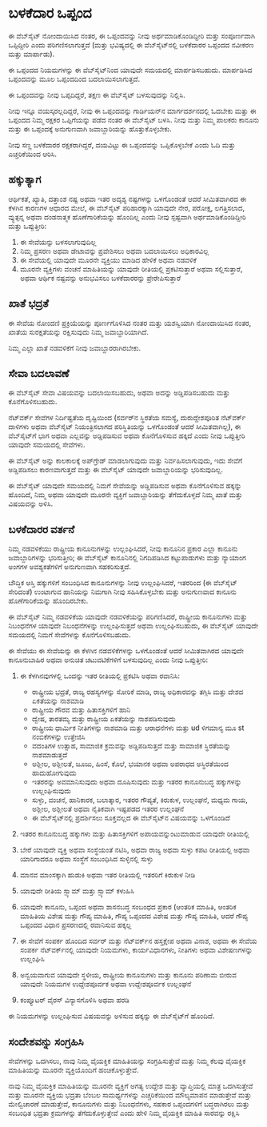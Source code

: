 # ಬಳಕೆದಾರ ಒಪ್ಪಂದ

ಈ ವೆಬ್‌ಸೈಟ್ ನೋಂದಾಯಿಸಿದ ನಂತರ, ಈ ಒಪ್ಪಂದವನ್ನು ನೀವು ಅರ್ಥಮಾಡಿಕೊಂಡಿದ್ದೀರಿ ಮತ್ತು ಸಂಪೂರ್ಣವಾಗಿ ಒಪ್ಪಿದ್ದೀರಿ ಎಂದು ಪರಿಗಣಿಸಲಾಗುತ್ತದೆ (ಮತ್ತು ಭವಿಷ್ಯದಲ್ಲಿ ಈ ವೆಬ್‌ಸೈಟ್‌ನಲ್ಲಿ ಬಳಕೆದಾರರ ಒಪ್ಪಂದದ ನವೀಕರಣ ಮತ್ತು ಮಾರ್ಪಾಡು).

ಈ ಒಪ್ಪಂದದ ನಿಯಮಗಳನ್ನು ಈ ವೆಬ್‌ಸೈಟ್‌ನಿಂದ ಯಾವುದೇ ಸಮಯದಲ್ಲಿ ಮಾರ್ಪಡಿಸಬಹುದು. ಮಾರ್ಪಡಿಸಿದ ಒಪ್ಪಂದವನ್ನು ಮೂಲ ಒಪ್ಪಂದದಿಂದ ಬದಲಾಯಿಸಲಾಗುತ್ತದೆ.

ಈ ಒಪ್ಪಂದವನ್ನು ನೀವು ಒಪ್ಪದಿದ್ದರೆ, ತಕ್ಷಣ ಈ ವೆಬ್‌ಸೈಟ್ ಬಳಸುವುದನ್ನು ನಿಲ್ಲಿಸಿ.

ನೀವು ಇನ್ನೂ ವಯಸ್ಕರಲ್ಲದಿದ್ದರೆ, ನೀವು ಈ ಒಪ್ಪಂದವನ್ನು ಗಾರ್ಡಿಯನ್‌ನ ಮಾರ್ಗದರ್ಶನದಲ್ಲಿ ಓದಬೇಕು ಮತ್ತು ಈ ಒಪ್ಪಂದದ ನಿಮ್ಮ ರಕ್ಷಕರ ಒಪ್ಪಿಗೆಯನ್ನು ಪಡೆದ ನಂತರ ಈ ವೆಬ್‌ಸೈಟ್ ಬಳಸಿ. ನೀವು ಮತ್ತು ನಿಮ್ಮ ಪಾಲಕರು ಕಾನೂನು ಮತ್ತು ಈ ಒಪ್ಪಂದಕ್ಕೆ ಅನುಗುಣವಾಗಿ ಜವಾಬ್ದಾರಿಯನ್ನು ಹೊತ್ತುಕೊಳ್ಳಬೇಕು.

ನೀವು ಸಣ್ಣ ಬಳಕೆದಾರರ ರಕ್ಷಕರಾಗಿದ್ದರೆ, ದಯವಿಟ್ಟು ಈ ಒಪ್ಪಂದವನ್ನು ಒಪ್ಪಿಕೊಳ್ಳಬೇಕೆ ಎಂದು ಓದಿ ಮತ್ತು ಎಚ್ಚರಿಕೆಯಿಂದ ಆರಿಸಿ.

## ಹಕ್ಕುತ್ಯಾಗ

ಆರ್ಥಿಕತೆ, ಖ್ಯಾತಿ, ದತ್ತಾಂಶ ನಷ್ಟ ಅಥವಾ ಇತರ ಅದೃಶ್ಯ ನಷ್ಟಗಳನ್ನು ಒಳಗೊಂಡಂತೆ ಆದರೆ ಸೀಮಿತವಾಗಿರದ ಈ ಕೆಳಗಿನ ಕಾರಣಗಳ ಆಧಾರದ ಮೇಲೆ, ಈ ವೆಬ್‌ಸೈಟ್ ಪರಿಹಾರಕ್ಕಾಗಿ ಯಾವುದೇ ನೇರ, ಪರೋಕ್ಷ, ಲಗತ್ತಿಸಲಾದ, ವ್ಯುತ್ಪನ್ನ ಅಥವಾ ದಂಡನಾತ್ಮಕ ಹೊಣೆಗಾರಿಕೆಯನ್ನು ಹೊಂದಿಲ್ಲ ಎಂದು ನೀವು ಸ್ಪಷ್ಟವಾಗಿ ಅರ್ಥಮಾಡಿಕೊಂಡಿದ್ದೀರಿ ಮತ್ತು ಒಪ್ಪುತ್ತೀರಿ:

1. ಈ ಸೇವೆಯನ್ನು ಬಳಸಲಾಗುವುದಿಲ್ಲ
1. ನಿಮ್ಮ ಪ್ರಸರಣ ಅಥವಾ ಡೇಟಾವನ್ನು ಪ್ರವೇಶಿಸಲು ಅಥವಾ ಬದಲಾಯಿಸಲು ಅಧಿಕಾರವಿಲ್ಲ
1. ಈ ಸೇವೆಯಲ್ಲಿ ಯಾವುದೇ ಮೂರನೇ ವ್ಯಕ್ತಿಯು ಮಾಡಿದ ಹೇಳಿಕೆ ಅಥವಾ ನಡವಳಿಕೆ
1. ಮೂರನೇ ವ್ಯಕ್ತಿಗಳು ವಂಚನೆ ಮಾಹಿತಿಯನ್ನು ಯಾವುದೇ ರೀತಿಯಲ್ಲಿ ಪ್ರಕಟಿಸುತ್ತಾರೆ ಅಥವಾ ಸಲ್ಲಿಸುತ್ತಾರೆ, ಅಥವಾ ಆರ್ಥಿಕ ನಷ್ಟವನ್ನು ಅನುಭವಿಸಲು ಬಳಕೆದಾರರನ್ನು ಪ್ರೇರೇಪಿಸುತ್ತಾರೆ

## ಖಾತೆ ಭದ್ರತೆ

ಈ ಸೇವೆಯ ನೋಂದಣಿ ಪ್ರಕ್ರಿಯೆಯನ್ನು ಪೂರ್ಣಗೊಳಿಸಿದ ನಂತರ ಮತ್ತು ಯಶಸ್ವಿಯಾಗಿ ನೋಂದಾಯಿಸಿದ ನಂತರ, ಖಾತೆಯ ಸುರಕ್ಷತೆಯನ್ನು ರಕ್ಷಿಸುವುದು ನಿಮ್ಮ ಜವಾಬ್ದಾರಿಯಾಗಿದೆ.

ನಿಮ್ಮ ಎಲ್ಲಾ ಖಾತೆ ನಡವಳಿಕೆಗೆ ನೀವು ಜವಾಬ್ದಾರರಾಗಿರಬೇಕು.

## ಸೇವಾ ಬದಲಾವಣೆ

ಈ ವೆಬ್‌ಸೈಟ್ ಸೇವಾ ವಿಷಯವನ್ನು ಬದಲಾಯಿಸಬಹುದು, ಅಥವಾ ಅದನ್ನು ಅಡ್ಡಿಪಡಿಸಬಹುದು ಮತ್ತು ಕೊನೆಗೊಳಿಸಬಹುದು.

ನೆಟ್‌ವರ್ಕ್ ಸೇವೆಗಳ ನಿರ್ದಿಷ್ಟತೆಯ ದೃಷ್ಟಿಯಿಂದ (ಸರ್ವರ್‌ನ ಸ್ಥಿರತೆಯ ಸಮಸ್ಯೆ, ದುರುದ್ದೇಶಪೂರಿತ ನೆಟ್‌ವರ್ಕ್ ದಾಳಿಗಳು ಅಥವಾ ವೆಬ್‌ಸೈಟ್ ನಿಯಂತ್ರಿಸಲಾಗದ ಪರಿಸ್ಥಿತಿಯನ್ನು ಒಳಗೊಂಡಂತೆ ಆದರೆ ಸೀಮಿತವಾಗಿಲ್ಲ), ಈ ವೆಬ್‌ಸೈಟ್‌ಗೆ ಭಾಗ ಅಥವಾ ಎಲ್ಲವನ್ನು ಅಡ್ಡಿಪಡಿಸುವ ಅಥವಾ ಕೊನೆಗೊಳಿಸುವ ಹಕ್ಕಿದೆ ಎಂದು ನೀವು ಒಪ್ಪುತ್ತೀರಿ ಯಾವುದೇ ಸಮಯದಲ್ಲಿ ಸೇವೆಗಳು.

ಈ ವೆಬ್‌ಸೈಟ್ ಅನ್ನು ಕಾಲಕಾಲಕ್ಕೆ ಅಪ್‌ಗ್ರೇಡ್ ಮಾಡಲಾಗುವುದು ಮತ್ತು ನಿರ್ವಹಿಸಲಾಗುವುದು, ಇದು ಸೇವೆಗೆ ಅಡ್ಡಿಪಡಿಸಲು ಕಾರಣವಾಗುತ್ತದೆ ಮತ್ತು ಈ ವೆಬ್‌ಸೈಟ್ ಯಾವುದೇ ಜವಾಬ್ದಾರಿಯನ್ನು ಭರಿಸುವುದಿಲ್ಲ.

ಈ ವೆಬ್‌ಸೈಟ್ ಯಾವುದೇ ಸಮಯದಲ್ಲಿ ನಿಮಗೆ ಸೇವೆಯನ್ನು ಅಡ್ಡಿಪಡಿಸುವ ಅಥವಾ ಕೊನೆಗೊಳಿಸುವ ಹಕ್ಕನ್ನು ಹೊಂದಿದೆ, ನಿಮ್ಮ ಅಥವಾ ಯಾವುದೇ ಮೂರನೇ ವ್ಯಕ್ತಿಗೆ ಜವಾಬ್ದಾರಿಯನ್ನು ತೆಗೆದುಕೊಳ್ಳದೆ ನಿಮ್ಮ ಖಾತೆ ಮತ್ತು ವಿಷಯವನ್ನು ಅಳಿಸಿ.

## ಬಳಕೆದಾರರ ವರ್ತನೆ

ನಿಮ್ಮ ನಡವಳಿಕೆಯು ರಾಷ್ಟ್ರೀಯ ಕಾನೂನುಗಳನ್ನು ಉಲ್ಲಂಘಿಸಿದರೆ, ನೀವು ಕಾನೂನಿನ ಪ್ರಕಾರ ಎಲ್ಲಾ ಕಾನೂನು ಜವಾಬ್ದಾರಿಗಳನ್ನು ಭರಿಸುತ್ತೀರಿ; ಈ ವೆಬ್‌ಸೈಟ್ ಕಾನೂನಿನಲ್ಲಿ ನಿಗದಿಪಡಿಸಿದ ಕಟ್ಟುಪಾಡುಗಳು ಮತ್ತು ನ್ಯಾಯಾಂಗ ಅಂಗಗಳ ಅವಶ್ಯಕತೆಗಳಿಗೆ ಅನುಗುಣವಾಗಿ ಸಹಕರಿಸುತ್ತದೆ.

ಬೌದ್ಧಿಕ ಆಸ್ತಿ ಹಕ್ಕುಗಳಿಗೆ ಸಂಬಂಧಿಸಿದ ಕಾನೂನುಗಳನ್ನು ನೀವು ಉಲ್ಲಂಘಿಸಿದರೆ, ಇತರರಿಂದ (ಈ ವೆಬ್‌ಸೈಟ್ ಸೇರಿದಂತೆ) ಉಂಟಾಗುವ ಹಾನಿಯನ್ನು ನಿಮಗಾಗಿ ನೀವು ಸಹಿಸಿಕೊಳ್ಳಬೇಕು ಮತ್ತು ಅನುಗುಣವಾದ ಕಾನೂನು ಹೊಣೆಗಾರಿಕೆಯನ್ನು ಹೊಂದಿರಬೇಕು.

ಈ ವೆಬ್‌ಸೈಟ್ ನಿಮ್ಮ ನಡವಳಿಕೆಯ ಯಾವುದೇ ನಡವಳಿಕೆಯನ್ನು ಪರಿಗಣಿಸಿದರೆ, ರಾಷ್ಟ್ರೀಯ ಕಾನೂನುಗಳು ಮತ್ತು ನಿಬಂಧನೆಗಳ ಯಾವುದೇ ನಿಬಂಧನೆಗಳನ್ನು ಉಲ್ಲಂಘಿಸುತ್ತದೆ ಅಥವಾ ಉಲ್ಲಂಘಿಸಬಹುದು, ಈ ವೆಬ್‌ಸೈಟ್ ಯಾವುದೇ ಸಮಯದಲ್ಲಿ ನಿಮಗೆ ಸೇವೆಗಳನ್ನು ಕೊನೆಗೊಳಿಸಬಹುದು.

ಈ ಸೇವೆಯು ಈ ಸೇವೆಯನ್ನು ಈ ಕೆಳಗಿನ ನಡವಳಿಕೆಗಳನ್ನು ಒಳಗೊಂಡಂತೆ ಆದರೆ ಸೀಮಿತವಾಗಿರದ ಯಾವುದೇ ಕಾನೂನುಬಾಹಿರ ಅಥವಾ ಅನುಚಿತ ಚಟುವಟಿಕೆಗಳಿಗೆ ಬಳಸುವುದಿಲ್ಲ ಎಂದು ನೀವು ಒಪ್ಪುತ್ತೀರಿ:

1. ಈ ಕೆಳಗಿನವುಗಳಲ್ಲಿ ಒಂದನ್ನು ಇತರ ರೀತಿಯಲ್ಲಿ ಪ್ರಕಟಿಸಿ ಅಥವಾ ರವಾನಿಸಿ:

   * ರಾಷ್ಟ್ರೀಯ ಭದ್ರತೆ, ರಾಜ್ಯ ರಹಸ್ಯಗಳನ್ನು ಸೋರಿಕೆ ಮಾಡಿ, ರಾಜ್ಯ ಅಧಿಕಾರವನ್ನು ತಗ್ಗಿಸಿ ಮತ್ತು ದೇಶದ ಏಕತೆಯನ್ನು ನಾಶಮಾಡಿ
   * ರಾಷ್ಟ್ರೀಯ ಗೌರವ ಮತ್ತು ಹಿತಾಸಕ್ತಿಗಳಿಗೆ ಹಾನಿ
   * ದ್ವೇಷ, ತಾರತಮ್ಯ ಮತ್ತು ರಾಷ್ಟ್ರೀಯ ಏಕತೆಯನ್ನು ನಾಶಪಡಿಸುವುದು
   * ರಾಷ್ಟ್ರೀಯ ಧಾರ್ಮಿಕ ನೀತಿಗಳನ್ನು ನಾಶಮಾಡಿ ಮತ್ತು ಆರಾಧನೆಗಳು ಮತ್ತು ud ಳಿಗಮಾನ್ಯ ಮೂ st ನಂಬಿಕೆಗಳನ್ನು ಉತ್ತೇಜಿಸಿ
   * ವದಂತಿಗಳ ಉತ್ಸಾಹ, ಸಾಮಾಜಿಕ ಕ್ರಮವನ್ನು ಅಡ್ಡಿಪಡಿಸುತ್ತದೆ ಮತ್ತು ಸಾಮಾಜಿಕ ಸ್ಥಿರತೆಯನ್ನು ನಾಶಮಾಡುತ್ತದೆ
   * ಅಶ್ಲೀಲ, ಅಶ್ಲೀಲತೆ, ಜೂಜು, ಹಿಂಸೆ, ಕೊಲೆ, ಭಯಾನಕ ಅಥವಾ ಅಪರಾಧದ ಅಸ್ಥಿರತೆಯಿಂದ ಹಾದುಹೋಗುವುದು
   * ಇತರರನ್ನು ಅವಮಾನಿಸುವುದು ಅಥವಾ ದೂಷಿಸುವುದು ಮತ್ತು ಇತರರ ಕಾನೂನುಬದ್ಧ ಹಕ್ಕುಗಳನ್ನು ಉಲ್ಲಂಘಿಸುವುದು
   * ಸುಳ್ಳು, ವಂಚನೆ, ಹಾನಿಕಾರಕ, ಬಲಾತ್ಕಾರ, ಇತರರ ಗೌಪ್ಯತೆ, ಕಿರುಕುಳ, ಉಲ್ಲಂಘನೆ, ಮಧ್ಯಮ ಗಾಯ, ಅಶ್ಲೀಲ, ಅಶ್ಲೀಲತೆ ಅಥವಾ ನೈತಿಕವಾಗಿ ಇಷ್ಟಪಡದ ಇತರರ ಉಲ್ಲಂಘನೆ
   * ಈ ವೆಬ್‌ಸೈಟ್‌ನಲ್ಲಿ ಪ್ರದರ್ಶಿಸಲು ಸೂಕ್ತವಲ್ಲದ ಈ ವೆಬ್‌ಸೈಟ್‌ನ ವಿಷಯವನ್ನು ಒಳಗೊಂಡಿದೆ

1. ಇತರರ ಕಾನೂನುಬದ್ಧ ಹಕ್ಕುಗಳು ಮತ್ತು ಹಿತಾಸಕ್ತಿಗಳಿಗೆ ಅಪಾಯವನ್ನುಂಟುಮಾಡುವ ಯಾವುದೇ ರೀತಿಯಲ್ಲಿ
1. ಬೇರೆ ಯಾವುದೇ ವ್ಯಕ್ತಿ ಅಥವಾ ಸಂಸ್ಥೆಯಂತೆ ನಟಿಸಿ, ಅಥವಾ ರಾಜ್ಯ ಅಥವಾ ಸುಳ್ಳು ಕಪಟ ರೀತಿಯಲ್ಲಿ ಅಥವಾ ಯಾರಿಗಾದರೂ ಅಥವಾ ಸಂಸ್ಥೆಗೆ ಸಂಬಂಧಿಸಿದ ಸುಳ್ಳಿನಲ್ಲಿ ಸುಳ್ಳು
1. ಮಾನವ ಮಾಂಸಕ್ಕಾಗಿ ಹುಡುಕಿ ಅಥವಾ ಇತರ ರೀತಿಯಲ್ಲಿ ಇತರರಿಗೆ ಕಿರುಕುಳ ನೀಡಿ
1. ಯಾವುದೇ ರೀತಿಯ ಸ್ಪ್ಯಾಮ್ ಮತ್ತು ಸ್ಪ್ಯಾಮ್ ಕಳುಹಿಸಿ
1. ಯಾವುದೇ ಕಾನೂನು, ಒಪ್ಪಂದ ಅಥವಾ ಶಾಸನಬದ್ಧ ಸಂಬಂಧದ ಪ್ರಕಾರ (ಆಂತರಿಕ ಮಾಹಿತಿ, ಆಂತರಿಕ ಮಾಹಿತಿಯ ವಿಶೇಷ ಮತ್ತು ಗೌಪ್ಯ ಮಾಹಿತಿ, ಗೌಪ್ಯ ಒಪ್ಪಂದದ ವಿಶೇಷ ಮತ್ತು ಗೌಪ್ಯ ಮಾಹಿತಿ, ಆದರೆ ಗೌಪ್ಯ ಒಪ್ಪಂದದ ವಿಧಾನ ಪ್ರಸರಣದಲ್ಲಿ ರವಾನಿಸುವ ಹಕ್ಕಲ್ಲ
1. ಈ ಸೇವೆಗೆ ಸಂಪರ್ಕ ಹೊಂದಿದ ಸರ್ವರ್ ಮತ್ತು ನೆಟ್‌ವರ್ಕ್‌ನ ಹಸ್ತಕ್ಷೇಪ ಅಥವಾ ವಿನಾಶ, ಅಥವಾ ಈ ಸೇವೆಯ ಸಂಪರ್ಕ ನೆಟ್‌ವರ್ಕ್‌ನಲ್ಲಿ ಯಾವುದೇ ನಿಯಮಗಳು, ಕಾರ್ಯವಿಧಾನಗಳು, ನೀತಿಗಳು ಅಥವಾ ವಿಶೇಷಣಗಳನ್ನು ಉಲ್ಲಂಘಿಸಿ
1. ಅನ್ವಯವಾಗುವ ಯಾವುದೇ ಸ್ಥಳೀಯ, ರಾಷ್ಟ್ರೀಯ ಕಾನೂನುಗಳು ಮತ್ತು ಕಾನೂನು ಪರಿಣಾಮ ಬೀರುವ ಯಾವುದೇ ನಿಯಮಗಳ ಉದ್ದೇಶಪೂರ್ವಕ ಅಥವಾ ಉದ್ದೇಶಪೂರ್ವಕ ಉಲ್ಲಂಘನೆ
1. ಕಂಪ್ಯೂಟರ್ ವೈರಸ್ ವಿನ್ಯಾಸಗೊಳಿಸಿ ಅಥವಾ ಹರಡಿ

ಈ ನಿಯಮಗಳನ್ನು ಉಲ್ಲಂಘಿಸುವ ವಿಷಯವನ್ನು ಅಳಿಸುವ ಹಕ್ಕನ್ನು ಈ ವೆಬ್‌ಸೈಟ್‌ಗೆ ಹೊಂದಿದೆ.

## ಸಂದೇಶವನ್ನು ಸಂಗ್ರಹಿಸಿ

ಸೇವೆಗಳನ್ನು ಒದಗಿಸಲು, ನಾವು ನಿಮ್ಮ ವೈಯಕ್ತಿಕ ಮಾಹಿತಿಯನ್ನು ಸಂಗ್ರಹಿಸುತ್ತೇವೆ ಮತ್ತು ನಿಮ್ಮ ಕೆಲವು ವೈಯಕ್ತಿಕ ಮಾಹಿತಿಯನ್ನು ಮೂರನೇ ವ್ಯಕ್ತಿಯೊಂದಿಗೆ ಹಂಚಿಕೊಳ್ಳುತ್ತೇವೆ.

ನಾವು ನಿಮ್ಮ ವೈಯಕ್ತಿಕ ಮಾಹಿತಿಯನ್ನು ಮೂರನೇ ವ್ಯಕ್ತಿಗೆ ಅಗತ್ಯ ಉದ್ದೇಶ ಮತ್ತು ವ್ಯಾಪ್ತಿಯಲ್ಲಿ ಮಾತ್ರ ಒದಗಿಸುತ್ತೇವೆ ಮತ್ತು ಮೂರನೇ ವ್ಯಕ್ತಿಯ ಭದ್ರತಾ ಬೆಂಬಲ ಸಾಮರ್ಥ್ಯಗಳನ್ನು ಎಚ್ಚರಿಕೆಯಿಂದ ಮೌಲ್ಯಮಾಪನ ಮಾಡುತ್ತೇವೆ ಮತ್ತು ಮೇಲ್ವಿಚಾರಣೆ ಮಾಡುತ್ತೇವೆ, ಕಾನೂನುಗಳು ಮತ್ತು ನಿಬಂಧನೆಗಳು, ಸಹಕಾರ ಒಪ್ಪಂದಗಳಿಗೆ ಬದ್ಧರಾಗಿರಲು ಮತ್ತು ಸಂಬಂಧಿತ ಭದ್ರತಾ ಕ್ರಮಗಳನ್ನು ತೆಗೆದುಕೊಳ್ಳುತ್ತೇವೆ ಎಂದು ಹೇಳಿ ನಿಮ್ಮ ವೈಯಕ್ತಿಕ ಮಾಹಿತಿ ಸಾರವನ್ನು ರಕ್ಷಿಸಿ